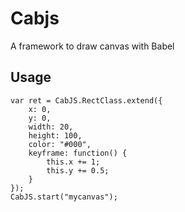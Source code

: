 # Cabjs

A framework to draw canvas with Babel

## Usage

```
var ret = CabJS.RectClass.extend({
    x: 0,
    y: 0,
    width: 20,
    height: 100,
    color: "#000",
    keyframe: function() {
        this.x += 1;
        this.y += 0.5;
    }
});
CabJS.start("mycanvas");
```
